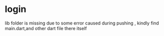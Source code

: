 # login

lib folder is missing due to some error caused during pushing , kindly find main.dart,and other dart file there itself
